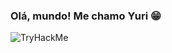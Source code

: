 ### Olá, mundo! Me chamo Yuri 😁

<img src="https://tryhackme-badges.s3.amazonaws.com/drade.og.png" alt="TryHackMe">

  
